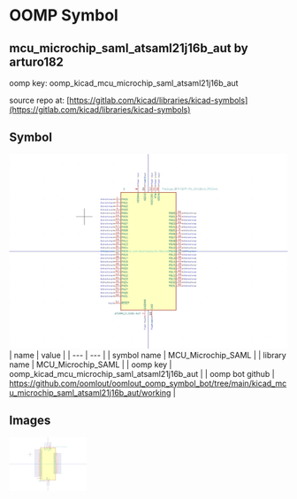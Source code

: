 # OOMP Symbol  
## mcu_microchip_saml_atsaml21j16b_aut  by arturo182  
  
oomp key: oomp_kicad_mcu_microchip_saml_atsaml21j16b_aut  
  
source repo at: [https://gitlab.com/kicad/libraries/kicad-symbols](https://gitlab.com/kicad/libraries/kicad-symbols)  
## Symbol  
  
[![working.png](working_600.png)](working.png)  
| name | value | 
| --- | --- | 
| symbol name | MCU_Microchip_SAML | 
| library name | MCU_Microchip_SAML | 
| oomp key | oomp_kicad_mcu_microchip_saml_atsaml21j16b_aut | 
| oomp bot github | https://github.com/oomlout/oomlout_oomp_symbol_bot/tree/main/kicad_mcu_microchip_saml_atsaml21j16b_aut/working | 
## Images  
  
[![working.png](working_140.png)](working.png)  
